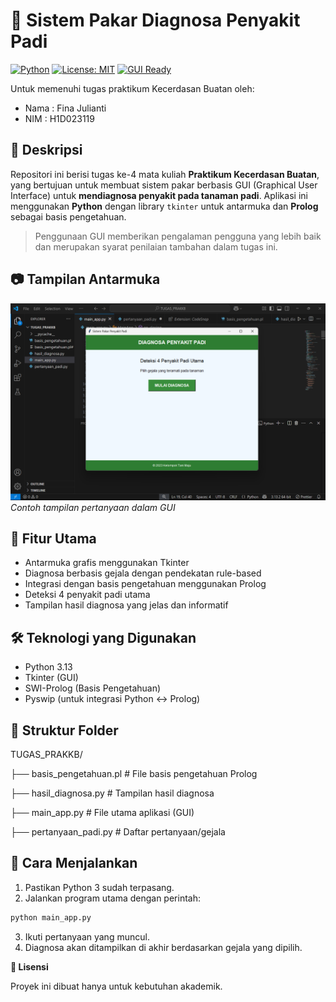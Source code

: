 # 🌾 Sistem Pakar Diagnosa Penyakit Padi

[![Python](https://img.shields.io/badge/Python-3.x-blue?logo=python)](https://www.python.org/)
[![License: MIT](https://img.shields.io/badge/License-MIT-green.svg)](https://opensource.org/licenses/MIT)
[![GUI Ready](https://img.shields.io/badge/GUI-Tkinter-blueviolet)](https://docs.python.org/3/library/tkinter.html)

Untuk memenuhi tugas praktikum Kecerdasan Buatan oleh:
- Nama    : Fina Julianti
- NIM     : H1D023119
  
## 📌 Deskripsi

Repositori ini berisi tugas ke-4 mata kuliah **Praktikum Kecerdasan Buatan**, yang bertujuan untuk membuat sistem pakar berbasis GUI (Graphical User Interface) untuk **mendiagnosa penyakit pada tanaman padi**. Aplikasi ini menggunakan **Python** dengan library `tkinter` untuk antarmuka dan **Prolog** sebagai basis pengetahuan.

> Penggunaan GUI memberikan pengalaman pengguna yang lebih baik dan merupakan syarat penilaian tambahan dalam tugas ini.

## 📷 Tampilan Antarmuka

![Screenshot GUI](Screenshot%20(198).png) 
*Contoh tampilan pertanyaan dalam GUI*

## 📌 Fitur Utama

- Antarmuka grafis menggunakan Tkinter
- Diagnosa berbasis gejala dengan pendekatan rule-based
- Integrasi dengan basis pengetahuan menggunakan Prolog
- Deteksi 4 penyakit padi utama
- Tampilan hasil diagnosa yang jelas dan informatif

## 🛠 Teknologi yang Digunakan

- Python 3.13
- Tkinter (GUI)
- SWI-Prolog (Basis Pengetahuan)
- Pyswip (untuk integrasi Python ↔ Prolog)

## 📁 Struktur Folder
TUGAS_PRAKKB/

├── basis_pengetahuan.pl # File basis pengetahuan Prolog

├── hasil_diagnosa.py # Tampilan hasil diagnosa

├── main_app.py # File utama aplikasi (GUI)

├── pertanyaan_padi.py # Daftar pertanyaan/gejala

## 🚀 Cara Menjalankan

1. Pastikan Python 3 sudah terpasang.
2. Jalankan program utama dengan perintah:

```bash
python main_app.py
```
3. Ikuti pertanyaan yang muncul.
4. Diagnosa akan ditampilkan di akhir berdasarkan gejala yang dipilih.

**🧾 Lisensi**

Proyek ini dibuat hanya untuk kebutuhan akademik.
